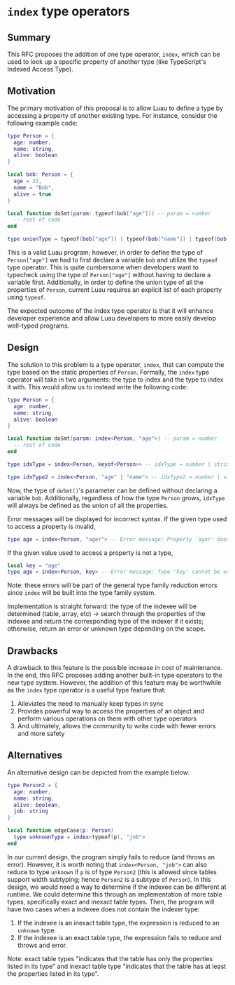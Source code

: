 # `index` type operators

## Summary

This RFC proposes the addition of one type operator, `index`, which can be used to look up a specific property of another type (like TypeScript's Indexed Access Type).

## Motivation

The primary motivation of this proposal is to allow Luau to define a type by accessing a property of another existing type. For instance, consider the following example code:
```lua
type Person = {
  age: number,
  name: string,
  alive: boolean
}

local bob: Person = {
  age = 22,
  name = "Bob",
  alive = true
}

local function doSmt(param: typeof(bob["age"])) -- param = number
  -- rest of code
end

type unionType = typeof(bob["age"]) | typeof(bob["name"]) | typeof(bob["alive"]) -- unionType = number | string | boolean
```

This is a valid Luau program; however, in order to define the type of `Person["age"]` we had to first declare a variable `bob` and utilize the `typeof` type operator. This is quite cumbersome when developers want to typecheck using the type of `Person["age"]` without having to declare a variable first. Additionally, in order to define the union type of all the properties of `Person`, current Luau requires an explicit list of each property using `typeof`.

The expected outcome of the index type operator is that it will enhance developer experience and allow Luau developers to more easily develop well-typed programs.

## Design

The solution to this problem is a type operator, `index`, that can compute the type based on the static properties of `Person`. Formally, the `index` type operator will take in two arguments: the type to index and the type to index it with. This would allow us to instead write the following code:
```lua
type Person = {
  age: number,
  name: string,
  alive: boolean
}

local function doSmt(param: index<Person, "age">) -- param = number
  -- rest of code
end

type idxType = index<Person, keyof<Person>> -- idxType = number | string | boolean

type idxType2 = index<Person, "age" | "name"> -- idxType2 = number | string
```

Now, the type of `doSmt()`'s parameter can be defined without declaring a variable `bob`. Additionally, regardless of how the type `Person` grows, `idxType` will always be defined as the union of all the properties.

Error messages will be displayed for incorrect syntax. If the given type used to access a property is invalid, 
```lua
type age = index<Person, "ager"> -- Error message: Property 'ager' does not exist on type 'Person'.
```
If the given value used to access a property is not a type,
```lua
local key = "age"
type age = index<Person, key> -- Error message: Type 'key' cannot be used as an index type.
```
Note: these errors will be part of the general type family reduction errors since `index` will be built into the type family system.

Implementation is straight forward: the type of the indexee will be determined (table, array, etc) -> search through the properties of the indexee and return the corresponding type of the indexer if it exists; otherwise, return an error or unknown type depending on the scope. 

## Drawbacks

A drawback to this feature is the possible increase in cost of maintenance. In the end, this RFC proposes adding another built-in type operators to the new type system. However, the addition of this feature may be worthwhile as the `index` type operator is a useful type feature that:
1. Alleviates the need to manually keep types in sync
2. Provides powerful way to access the properties of an object and perform various operations on them with other type operators
2. And ultimately, allows the community to write code with fewer errors and more safety

## Alternatives

An alternative design can be depicted from the example below:
```lua
type Person2 = {
  age: number,
  name: string,
  alive: boolean,
  job: string
}

local function edgeCase(p: Person)
  type unknownType = index<typeof(p), "job">
end
```
In our current design, the program simply fails to reduce (and throws an error). However, it is worth noting that `index<Person, "job">` can also reduce to type `unknown` if `p` is of type `Person2` (this is allowed since tables support width subtyping; hence `Person2` is a subtype of `Person`). In this design, we would need a way to determine if the indexee can be different at runtime. We could determine this through an implementation of more table types, specifically exact and inexact table types. Then, the program will have two cases when a indexee does not contain the indexer type:
1. If the indexee is an inexact table type, the expression is reduced to an `unknown` type.
2. If the indexee is an exact table type, the expression fails to reduce and throws and error.

Note: exact table types "indicates that the table has only the properties listed in its type" and inexact table type "indicates that the table has at least the properties listed in its type".